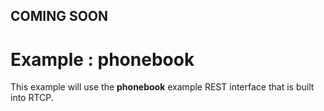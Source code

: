 ## COMING SOON
# Example : phonebook

This example will use the **phonebook** example REST interface that is built into RTCP.